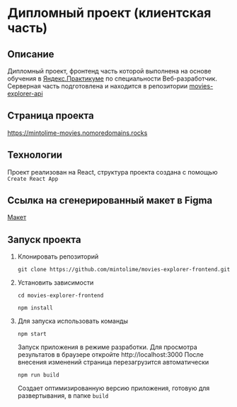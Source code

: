 # Дипломный проект (клиентская часть)

## Описание

Дипломный проект, фронтенд часть которой выполнена на основе обучения в  [Яндекс.Практикуме](https://praktikum.yandex.ru/)
по специальности Веб-разработчик. Серверная часть подготовлена и  находится в репозитории
[movies-explorer-api](https://github.com/mintolime/movies-explorer-api)


## Страница проекта

https://mintolime-movies.nomoredomains.rocks


## Технологии

Проект реализован на React, структура проекта создана с помощью `Create React App`

## Ссылка на сгенерированный макет в Figma

[Макет](https://www.figma.com/file/RzujfR5OP0p30b1TbY7hQY/Diploma-(lending)?type=design&node-id=932-3806&t=962AQKiQORpfw4L9-0)

## Запуск проекта

1. Клонировать репозиторий

    `git clone https://github.com/mintolime/movies-explorer-frontend.git`

2. Установить зависимости

    `cd movies-explorer-frontend`

    `npm install`

3. Для запуска использовать команды

    `npm start`

    Запуск приложения в режиме разработки.
    Для просмотра результатов в браузере откройте http://localhost:3000
    После внесения изменений страница перезагрузится автоматически

    `npm run build`

    Создает оптимизированную версию приложения, готовую для развертывания, в папке `build`

